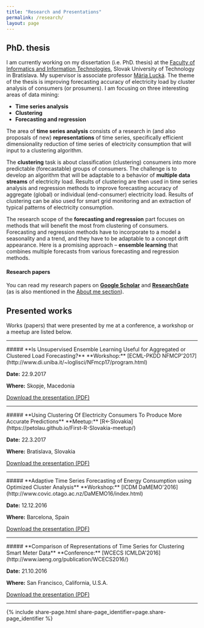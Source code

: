 ```yaml
---
title: "Research and Presentations"
permalink: /research/
layout: page
---
```


## PhD. thesis
I am currently working on my dissertation (i.e. PhD. thesis) at the [Faculty of Informatics and Information Technologies](http://www.fiit.stuba.sk/en.html?page_id=749), Slovak University of Technology in Bratislava. My supervisor is associate professor [Mária Lucká](https://scholar.google.sk/citations?user=1bQwDSgAAAAJ&hl=sk&oi=ao). The theme of the thesis is improving forecasting accuracy of electricity load by cluster analysis of consumers (or prosumers). I am focusing on three interesting areas of data mining:

  * **Time series analysis**
  * **Clustering**
  * **Forecasting and regression**

The area of **time series analysis** consists of a research in (and also proposals of new) **representations** of time series, specifically efficient dimensionality reduction of time series of electricity consumption that will input to a clustering algorithm.

The **clustering** task is about classification (clustering) consumers into more predictable (forecastable) groups of consumers. The challenge is to develop an algorithm that will be adaptable to a behavior of **multiple data streams** of electricity load. Results of clustering are then used in time series analysis and regression methods to improve forecasting accuracy of aggregate (global) or individual (end-consumer) electricity load. Results of clustering can be also used for smart grid monitoring and an extraction of typical patterns of electricity consumption.

The research scope of the **forecasting and regression** part focuses on methods that will benefit the most from clustering of consumers. Forecasting and regression methods have to incorporate to a model a seasonality and a trend, and they have to be adaptable to a concept drift appearance. Here is a promising approach – **ensemble learning** that combines multiple forecasts from various forecasting and regression methods.

#### Research papers
You can read my research papers on [**Google Scholar**](https://scholar.google.sk/citations?user=1fEwHTkAAAAJ&hl=en) and [**ResearchGate**](https://www.researchgate.net/profile/Peter_Laurinec) (as is also mentioned in the [About me section](https://petolau.github.io/about)).

## Presented works
Works (papers) that were presented by me at a conference, a workshop or a meetup are listed below.

<hr>
##### **Is Unsupervised Ensemble Learning Useful for Aggregated or Clustered Load Forecasting?**
**Workshop:** [ECML-PKDD NFMCP'2017](http://www.di.uniba.it/~loglisci/NFmcp17/program.html)

**Date:** 22.9.2017

**Where:** Skopje, Macedonia

<a href="/presentations/ecmlpkdd_laurinec.pdf" target="_blank">Download the presentation (PDF)</a>

<hr>
##### **Using Clustering Of Electricity Consumers To Produce More Accurate Predictions**
**Meetup:** [R<-Slovakia](https://petolau.github.io/First-R-Slovakia-meetup/)

**Date:** 22.3.2017

**Where:** Bratislava, Slovakia

<a href="/presentations/RSlovakia_laurinec.pdf" target="_blank">Download the presentation (PDF)</a>

<hr>
##### **Adaptive Time Series Forecasting of Energy Consumption using Optimized Cluster Analysis**
**Workshop:** [ICDM DaMEMO'2016](http://www.covic.otago.ac.nz/DaMEMO16/index.html)

**Date:** 12.12.2016

**Where:** Barcelona, Spain

<a href="/presentations/icdm_laurinec.pdf" target="_blank">Download the presentation (PDF)</a>

<hr>
##### **Comparison of Representations of Time Series for Clustering Smart Meter Data**
**Conference:** [WCECS ICMLDA'2016](http://www.iaeng.org/publication/WCECS2016/)

**Date:** 21.10.2016

**Where:** San Francisco, California, U.S.A.

<a href="/presentations/icmlda_laurinec.pdf" target="_blank">Download the presentation (PDF)</a>

<hr>

{% include share-page.html share-page_identifier=page.share-page_identifier %}

